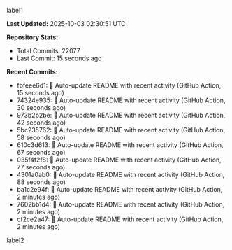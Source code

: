
label1 
<!-- ACTIVITY_START -->
**Last Updated:** 2025-10-03 02:30:51 UTC

**Repository Stats:**
- Total Commits: 22077
- Last Commit: 15 seconds ago

**Recent Commits:**
- fbfeee6d1: 🤖 Auto-update README with recent activity (GitHub Action, 15 seconds ago)
- 74324e935: 🤖 Auto-update README with recent activity (GitHub Action, 30 seconds ago)
- 973b2b2be: 🤖 Auto-update README with recent activity (GitHub Action, 42 seconds ago)
- 5bc235762: 🤖 Auto-update README with recent activity (GitHub Action, 58 seconds ago)
- 610c3d613: 🤖 Auto-update README with recent activity (GitHub Action, 67 seconds ago)
- 035f4f2f8: 🤖 Auto-update README with recent activity (GitHub Action, 77 seconds ago)
- 4301a0ab0: 🤖 Auto-update README with recent activity (GitHub Action, 88 seconds ago)
- ba1c2e94f: 🤖 Auto-update README with recent activity (GitHub Action, 2 minutes ago)
- 7602bb1d4: 🤖 Auto-update README with recent activity (GitHub Action, 2 minutes ago)
- cf2ce2a47: 🤖 Auto-update README with recent activity (GitHub Action, 2 minutes ago)
<!-- ACTIVITY_END -->

label2
